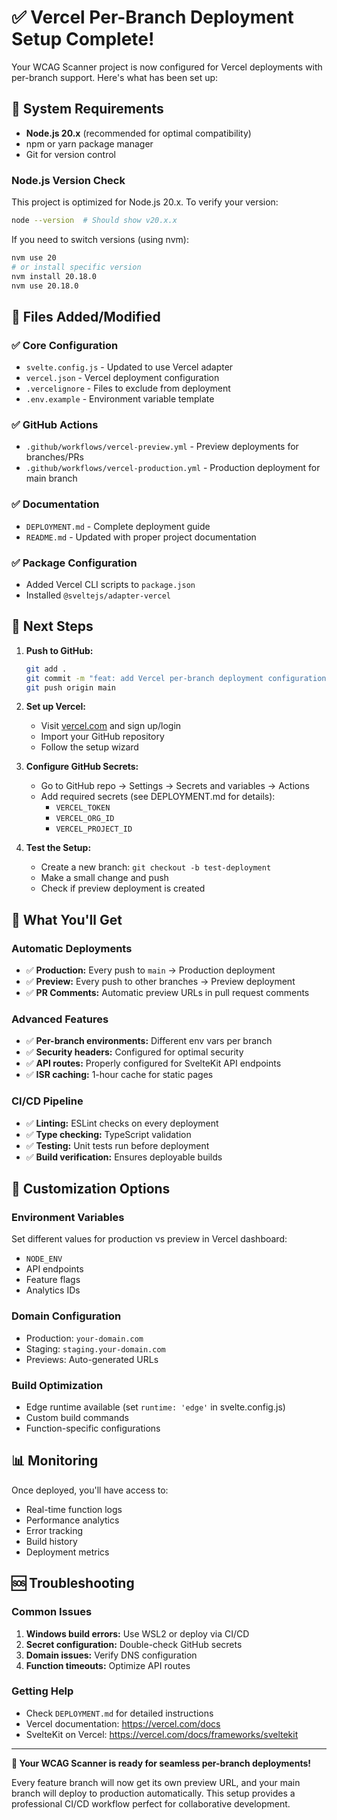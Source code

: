 # ✅ Vercel Per-Branch Deployment Setup Complete!

Your WCAG Scanner project is now configured for Vercel deployments with per-branch support. Here's what has been set up:

## 🔧 System Requirements

- **Node.js 20.x** (recommended for optimal compatibility)
- npm or yarn package manager
- Git for version control

### Node.js Version Check

This project is optimized for Node.js 20.x. To verify your version:

```bash
node --version  # Should show v20.x.x
```

If you need to switch versions (using nvm):

```bash
nvm use 20
# or install specific version
nvm install 20.18.0
nvm use 20.18.0
```

## 📁 Files Added/Modified

### ✅ Core Configuration

- `svelte.config.js` - Updated to use Vercel adapter
- `vercel.json` - Vercel deployment configuration
- `.vercelignore` - Files to exclude from deployment
- `.env.example` - Environment variable template

### ✅ GitHub Actions

- `.github/workflows/vercel-preview.yml` - Preview deployments for branches/PRs
- `.github/workflows/vercel-production.yml` - Production deployment for main branch

### ✅ Documentation

- `DEPLOYMENT.md` - Complete deployment guide
- `README.md` - Updated with proper project documentation

### ✅ Package Configuration

- Added Vercel CLI scripts to `package.json`
- Installed `@sveltejs/adapter-vercel`

## 🚀 Next Steps

1. **Push to GitHub:**

   ```bash
   git add .
   git commit -m "feat: add Vercel per-branch deployment configuration"
   git push origin main
   ```

2. **Set up Vercel:**
   - Visit [vercel.com](https://vercel.com) and sign up/login
   - Import your GitHub repository
   - Follow the setup wizard

3. **Configure GitHub Secrets:**
   - Go to GitHub repo → Settings → Secrets and variables → Actions
   - Add required secrets (see DEPLOYMENT.md for details):
     - `VERCEL_TOKEN`
     - `VERCEL_ORG_ID`
     - `VERCEL_PROJECT_ID`

4. **Test the Setup:**
   - Create a new branch: `git checkout -b test-deployment`
   - Make a small change and push
   - Check if preview deployment is created

## 🎯 What You'll Get

### Automatic Deployments

- ✅ **Production:** Every push to `main` → Production deployment
- ✅ **Preview:** Every push to other branches → Preview deployment
- ✅ **PR Comments:** Automatic preview URLs in pull request comments

### Advanced Features

- ✅ **Per-branch environments:** Different env vars per branch
- ✅ **Security headers:** Configured for optimal security
- ✅ **API routes:** Properly configured for SvelteKit API endpoints
- ✅ **ISR caching:** 1-hour cache for static pages

### CI/CD Pipeline

- ✅ **Linting:** ESLint checks on every deployment
- ✅ **Type checking:** TypeScript validation
- ✅ **Testing:** Unit tests run before deployment
- ✅ **Build verification:** Ensures deployable builds

## 🔧 Customization Options

### Environment Variables

Set different values for production vs preview in Vercel dashboard:

- `NODE_ENV`
- API endpoints
- Feature flags
- Analytics IDs

### Domain Configuration

- Production: `your-domain.com`
- Staging: `staging.your-domain.com`
- Previews: Auto-generated URLs

### Build Optimization

- Edge runtime available (set `runtime: 'edge'` in svelte.config.js)
- Custom build commands
- Function-specific configurations

## 📊 Monitoring

Once deployed, you'll have access to:

- Real-time function logs
- Performance analytics
- Error tracking
- Build history
- Deployment metrics

## 🆘 Troubleshooting

### Common Issues

1. **Windows build errors:** Use WSL2 or deploy via CI/CD
2. **Secret configuration:** Double-check GitHub secrets
3. **Domain issues:** Verify DNS configuration
4. **Function timeouts:** Optimize API routes

### Getting Help

- Check `DEPLOYMENT.md` for detailed instructions
- Vercel documentation: https://vercel.com/docs
- SvelteKit on Vercel: https://vercel.com/docs/frameworks/sveltekit

---

**🎉 Your WCAG Scanner is ready for seamless per-branch deployments!**

Every feature branch will now get its own preview URL, and your main branch will deploy to production automatically. This setup provides a professional CI/CD workflow perfect for collaborative development.
